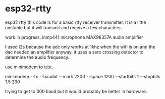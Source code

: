 # esp32-rtty
esp32 rtty
 this code is for a basic rtty receiver transmitter. It is a little unstable but it will  transmit and receive a few characters.
 
 work in progress.
inmp441 microphone
MAX98357A audio amplifier


I used i2s because the adc only works at 1khz when the wifi is on and the dac needed an amplifier anyway. it uses a zero crossing
detector to determine the audio frequency.


use minimodem to test.


minimodem --tx --baudot --mark 2200 --space 1200 --startbits 1 --stopbits 1.5 200


trying to get to 300 baud but it would probably be better in hardware.
